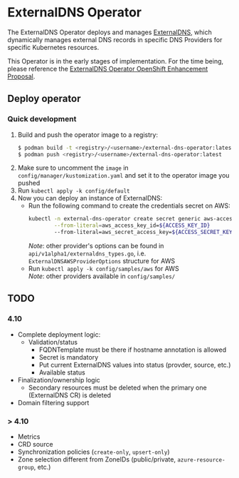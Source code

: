 # ExternalDNS Operator

The ExternalDNS Operator deploys and manages [ExternalDNS](https://github.com/kubernetes-sigs/external-dns), which dynamically manages
external DNS records in specific DNS Providers for specific Kubernetes resources.

This Operator is in the early stages of implementation. For the time being, please reference the
[ExternalDNS Operator OpenShift Enhancement Proposal](https://github.com/openshift/enhancements/pull/786).

## Deploy operator

### Quick development
1. Build and push the operator image to a registry:
   ```sh
   $ podman build -t <registry>/<username>/external-dns-operator:latest -f Dockerfile .
   $ podman push <registry>/<username>/external-dns-operator:latest
   ```
2. Make sure to uncomment the `image` in `config/manager/kustomization.yaml` and set it to the operator image you pushed
3. Run `kubectl apply -k config/default`
4. Now you can deploy an instance of ExternalDNS:
    * Run the following command to create the credentials secret on AWS:
        ```bash
        kubectl -n external-dns-operator create secret generic aws-access-key \
                --from-literal=aws_access_key_id=${ACCESS_KEY_ID}
                --from-literal=aws_secret_access_key=${ACCESS_SECRET_KEY}
        ```
        *Note*: other provider's options can be found in `api/v1alpha1/externaldns_types.go`, i.e. `ExternalDNSAWSProviderOptions` structure for AWS
    * Run `kubectl apply -k config/samples/aws` for AWS    
        *Note*: other providers available in `config/samples/`

## TODO

### 4.10
- Complete deployment logic:
    - Validation/status
        - FQDNTemplate must be there if hostname annotation is allowed
        - Secret is mandatory
        - Put current ExternalDNS values into status (provder, source, etc.)
        - Available status
- Finalization/ownership logic
    - Secondary resources must be deleted when the primary one (ExternalDNS CR) is deleted
- Domain filtering support

### > 4.10
- Metrics
- CRD source
- Synchronization policies (`create-only`, `upsert-only`)
- Zone selection different from ZoneIDs (public/private, `azure-resource-group`, etc.)
